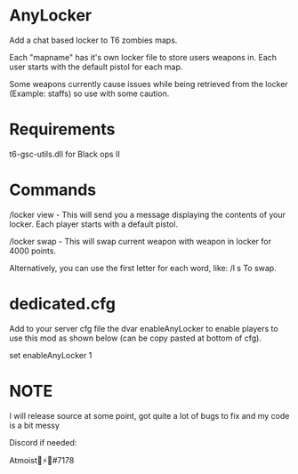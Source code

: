 # AnyLocker
Add a chat based locker to T6 zombies maps.

Each "mapname" has it's own locker file to store users weapons in. Each user starts with the default pistol for each map.

Some weapons currently cause issues while being retrieved from the locker (Example: staffs) so use with some caution.


# Requirements
t6-gsc-utils.dll for Black ops II

# Commands
/locker view    - This will send you a message displaying the contents of your locker. Each player starts with a default pistol.

/locker swap    - This will swap current weapon with weapon in locker for 4000 points.

Alternatively, you can use the first letter for each word, like: /l s    To swap.

# dedicated.cfg
Add to your server cfg file the dvar enableAnyLocker to enable players to use this mod as shown below (can be copy pasted at bottom of cfg).

set enableAnyLocker 1

# NOTE
I will release source at some point, got quite a lot of bugs to fix and my code is a bit messy

Discord if needed:

Atmoist🖤⚡💛#7178
